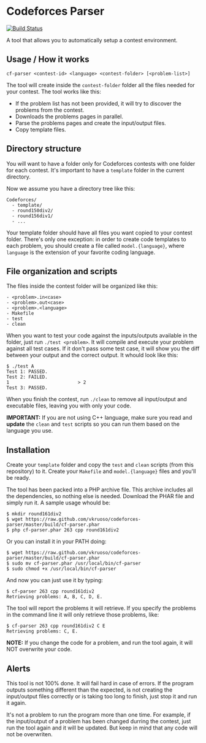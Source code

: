Codeforces Parser
=================

[![Build Status](https://travis-ci.org/vkruoso/codeforces-parser.png?branch=master)](https://travis-ci.org/vkruoso/codeforces-parser)

A tool that allows you to automatically setup a contest environment.

Usage / How it works
--------------------

    cf-parser <contest-id> <language> <contest-folder> [<problem-list>]
    
The tool will create inside the `contest-folder` folder all the files needed for your contest. The tool works like this:

  - If the problem list has not been provided, it will try to discover the problems from the contest.
  - Downloads the problems pages in parallel.
  - Parse the problems pages and create the input/output files.
  - Copy template files.
    
Directory structure
-------------------

You will want to have a folder only for Codeforces contests with one folder for each contest. It's important to have a `template` folder in the current directory.

Now we assume you have a directory tree like this:

    Codeforces/
      - template/
      - round150div2/
      - round156div1/
      - ...
      
Your template folder should have all files you want copied to your contest folder. There's only one exception: in order to create code templates to each problem, you should create a file called `model.{language}`, where `language` is the extension of your favorite coding language.

File organization and scripts
-----------------------------

The files inside the contest folder will be organized like this:

    - <problem>.in<case>
    - <problem>.out<case>
    - <problem>.<language>
    - Makefile
    - test
    - clean
    
When you want to test your code against the inputs/outputs available in the folder, just run `./test <problem>`. It will compile and execute your problem against all test cases. If it don't pass some test case, it will show you the diff between your output and the correct output. It whould look like this:

    $ ./test A
    Test 1: PASSED.
    Test 2: FAILED.
    1                         > 2
    Test 3: PASSED.
    
When you finish the contest, run `./clean` to remove all input/output and executable files, leaving you with only your code.

**IMPORTANT:** If you are not using C++ language, make sure you read and **update** the `clean` and `test` scripts so you can run them based on the language you use.

Installation
------------

Create your `template` folder and copy the `test` and `clean` scripts (from this repository) to it. Create your `Makefile` and `model.{language}` files and you'll be ready.

The tool has been packed into a PHP archive file. This archive includes all the dependencies, so nothing else is needed. Download the PHAR file and simply run it. A sample usage whould be:

    $ mkdir round161div2
    $ wget https://raw.github.com/vkruoso/codeforces-parser/master/build/cf-parser.phar
    $ php cf-parser.phar 263 cpp round161div2
    
Or you can install it in your PATH doing:

    $ wget https://raw.github.com/vkruoso/codeforces-parser/master/build/cf-parser.phar
    $ sudo mv cf-parser.phar /usr/local/bin/cf-parser
    $ sudo chmod +x /usr/local/bin/cf-parser
    
And now you can just use it by typing:

    $ cf-parser 263 cpp round161div2
    Retrieving problems: A, B, C, D, E.
    
The tool will report the problems it will retrieve. If you specify the problems in the command line it will only retrieve those problems, like:

    $ cf-parser 263 cpp round161div2 C E
    Retrieving problems: C, E.

**NOTE:** If you change the code for a problem, and run the tool again, it will NOT overwrite your code.

Alerts
------

This tool is not 100% done. It will fail hard in case of errors. If the program outputs something different than the expected, is not creating the input/output files correctly or is taking too long to finish, just stop it and run it again.

It's not a problem to run the program more than one time. For example, if the input/output of a problem has been changed durring the contest, just run the tool again and it will be updated. But keep in mind that any code will not be overwriten.
